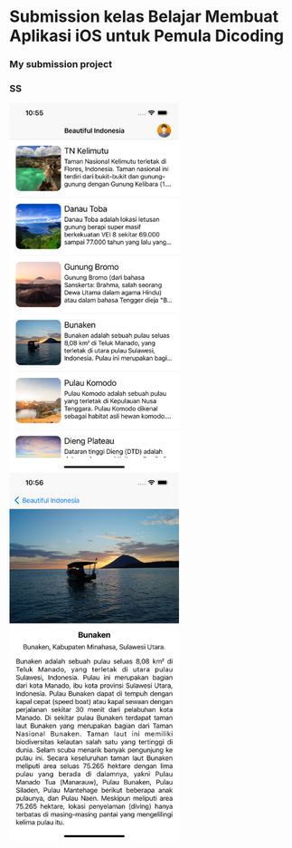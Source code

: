 # Submission kelas Belajar Membuat Aplikasi iOS untuk Pemula Dicoding
### My submission project

### SS
<img src="preview/list.png" width="300" /> <img src="preview/detail.png" width="300" />

